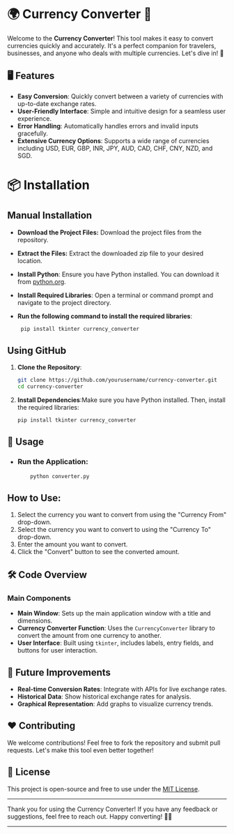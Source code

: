 # 🌍 Currency Converter 💱

Welcome to the **Currency Converter**! This tool makes it easy to convert currencies quickly and accurately. It's a perfect companion for travelers, businesses, and anyone who deals with multiple currencies. Let's dive in! 🚀

## 🖥️ Features

- **Easy Conversion**: Quickly convert between a variety of currencies with up-to-date exchange rates.
- **User-Friendly Interface**: Simple and intuitive design for a seamless user experience.
- **Error Handling**: Automatically handles errors and invalid inputs gracefully.
- **Extensive Currency Options**: Supports a wide range of currencies including USD, EUR, GBP, INR, JPY, AUD, CAD, CHF, CNY, NZD, and SGD.

# 📦 Installation

## Manual Installation

- **Download the Project Files:** Download the project files from the repository.

- **Extract the Files:**  Extract the downloaded zip file to your desired location.

- **Install Python**:  Ensure you have Python installed. You can download it from [python.org](https://www.python.org).

- **Install Required Libraries**: Open a terminal or command prompt and navigate to the project directory.

- **Run the following command to install the required libraries**:
  ```bash
   pip install tkinter currency_converter   

## Using GitHub

1. **Clone the Repository**:
   ```bash
   git clone https://github.com/yourusername/currency-converter.git
   cd currency-converter

2. **Install Dependencies**:Make sure you have Python installed. Then, install the required libraries:
   ```bash
   pip install tkinter currency_converter

## 🚀 Usage

- ### Run the Application:

  ```bash
      python converter.py

## How to Use:

1. Select the currency you want to convert from using the "Currency From" drop-down.
2. Select the currency you want to convert to using the "Currency To" drop-down.
3. Enter the amount you want to convert.
4. Click the "Convert" button to see the converted amount.

## 🛠️ Code Overview

### Main Components

- **Main Window**: Sets up the main application window with a title and dimensions.
- **Currency Converter Function**: Uses the `CurrencyConverter` library to convert the amount from one currency to another.
- **User Interface**: Built using `tkinter`, includes labels, entry fields, and buttons for user interaction.

## 🚧 Future Improvements

- **Real-time Conversion Rates**: Integrate with APIs for live exchange rates.
- **Historical Data**: Show historical exchange rates for analysis.
- **Graphical Representation**: Add graphs to visualize currency trends.

## ❤️ Contributing

We welcome contributions! Feel free to fork the repository and submit pull requests. Let's make this tool even better together!

## 📄 License

This project is open-source and free to use under the [MIT License](LICENSE).

---

Thank you for using the Currency Converter! If you have any feedback or suggestions, feel free to reach out. Happy converting! 💸✨

---








